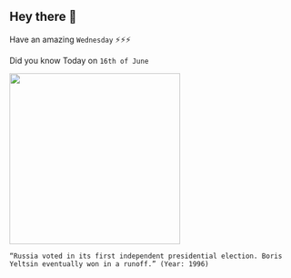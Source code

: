 ## Hey there 👋
Have an amazing `Wednesday` ⚡⚡⚡

Did you know Today on `16th of June`
 
 [<img src="https://gdb.rferl.org/88FEC9B7-368F-42EC-A827-8316AA11E99E_w1080_h608_s.jpg" width="300" />](https://en.wikipedia.org/wiki/1996_Russian_presidential_election) 
 ```
“Russia voted in its first independent presidential election. Boris Yeltsin eventually won in a runoff.” (Year: 1996)
```
